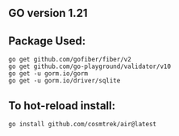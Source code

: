 ## GO version 1.21
## Package Used:
```
go get github.com/gofiber/fiber/v2
go get github.com/go-playground/validator/v10
go get -u gorm.io/gorm
go get -u gorm.io/driver/sqlite
```

## To hot-reload install:
```
go install github.com/cosmtrek/air@latest
```